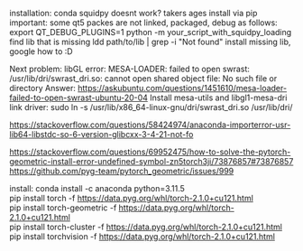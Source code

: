 installation:
conda squidpy doesnt work? takers ages
install via pip
important: some qt5 packes are not linked, packaged, debug as follows:
export QT_DEBUG_PLUGINS=1
python -m your_script_with_squidpy_loading
find lib that is missing 
ldd path/to/lib | grep -i "Not found"
install missing lib, google how to :D


Next problem: libGL error: 
MESA-LOADER: failed to open swrast: /usr/lib/dri/swrast_dri.so: cannot open shared object file: No such file or directory
Answer: https://askubuntu.com/questions/1451610/mesa-loader-failed-to-open-swrast-ubuntu-20-04
Install mesa-utils and libgl1-mesa-dri
link driver: sudo ln -s /usr/lib/x86_64-linux-gnu/dri/swrast_dri.so /usr/lib/dri/

https://stackoverflow.com/questions/58424974/anaconda-importerror-usr-lib64-libstdc-so-6-version-glibcxx-3-4-21-not-fo


https://stackoverflow.com/questions/69952475/how-to-solve-the-pytorch-geometric-install-error-undefined-symbol-zn5torch3ji/73876857#73876857
https://github.com/pyg-team/pytorch_geometric/issues/999

install:
conda install -c anaconda python=3.11.5  
pip install torch -f https://data.pyg.org/whl/torch-2.1.0+cu121.html  
pip install torch-geometric -f https://data.pyg.org/whl/torch-2.1.0+cu121.html  
pip install torch-cluster -f https://data.pyg.org/whl/torch-2.1.0+cu121.html  
pip install torchvision -f https://data.pyg.org/whl/torch-2.1.0+cu121.html  